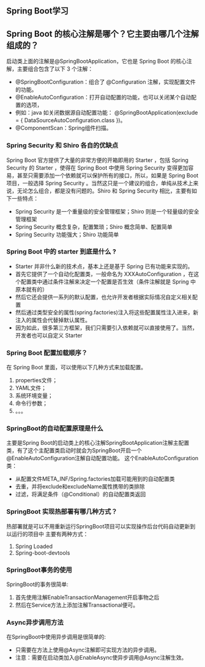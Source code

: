 
## Spring Boot学习
## Spring Boot 的核心注解是哪个？它主要由哪几个注解组成的？
启动类上面的注解是@SpringBootApplication，它也是 Spring Boot 的核心注解，主要组合包含了以下 3 个注解：

- @SpringBootConfiguration：组合了 @Configuration 注解，实现配置文件的功能。
- @EnableAutoConfiguration：打开自动配置的功能，也可以关闭某个自动配置的选项，
- 例如：java 如关闭数据源自动配置功能： @SpringBootApplication(exclude = { DataSourceAutoConfiguration.class })。
- @ComponentScan：Spring组件扫描。

###  Spring Security 和 Shiro 各自的优缺点

Spring Boot 官方提供了大量的非常方便的开箱即用的 Starter ，包括 Spring Security 的 Starter ，使得在 Spring Boot 中使用 Spring Security 变得更加容易，甚至只需要添加一个依赖就可以保护所有的接口，所以，如果是 Spring Boot 项目，一般选择 Spring Security 。当然这只是一个建议的组合，单纯从技术上来说，无论怎么组合，都是没有问题的。Shiro 和 Spring Security 相比，主要有如下一些特点：

- Spring Security 是一个重量级的安全管理框架；Shiro 则是一个轻量级的安全管理框架
- Spring Security 概念复杂，配置繁琐；Shiro 概念简单、配置简单
- Spring Security 功能强大；Shiro 功能简单
### Spring Boot 中的 starter 到底是什么 ?

- Starter 并非什么新的技术点，基本上还是基于 Spring 已有功能来实现的。
- 首先它提供了一个自动化配置类，一般命名为 XXXAutoConfiguration ，在这个配置类中通过条件注解来决定一个配置是否生效（条件注解就是 Spring 中原本就有的）
- 然后它还会提供一系列的默认配置，也允许开发者根据实际情况自定义相关配置
- 然后通过类型安全的属性(spring.factories)注入将这些配置属性注入进来，新注入的属性会代替掉默认属性。
- 因为如此，很多第三方框架，我们只需要引入依赖就可以直接使用了。当然，开发者也可以自定义 Starter

### Spring Boot 配置加载顺序？
在 Spring Boot 里面，可以使用以下几种方式来加载配置。

1. properties文件；
2. YAML文件；
3. 系统环境变量；
4. 命令行参数；
5. 。。。

### SpringBoot的自动配置原理是什么
主要是Spring Boot的启动类上的核心注解SpringBootApplication注解主配置类，有了这个主配置类启动时就会为SpringBoot开启一个@EnableAutoConfiguration注解自动配置功能。
这个EnableAutoConfiguration类：

- 从配置文件META_INF/Spring.factories加载可能用到的自动配置类
- 去重，并将exclude和excludeName属性携带的类排除
- 过滤，将满足条件（@Conditional）的自动配置类返回

### SpringBoot 实现热部署有哪几种方式？

热部署就是可以不用重新运行SpringBoot项目可以实现操作后台代码自动更新到以运行的项目中
主要有两种方式：

1. Spring Loaded
1. Spring-boot-devtools



### SpringBoot事务的使用

SpringBoot的事务很简单:
1. 首先使用注解EnableTransactionManagement开启事物之后
1. 然后在Service方法上添加注解Transactional便可。

### Async异步调用方法

在SpringBoot中使用异步调用是很简单的:
- 只需要在方法上使用@Async注解即可实现方法的异步调用。
- 注意：需要在启动类加入@EnableAsync使异步调用@Async注解生效。
